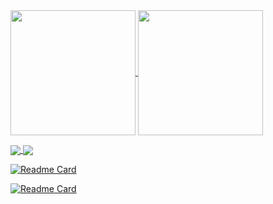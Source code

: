 <a href="https://github.com/anuraghazra/github-readme-stats">
  <img height=200 align="center" src="https://github-readme-stats.vercel.app/api?username=APeng215&theme=material-palenight&rank_icon=github" />
</a>
<a href="https://github.com/anuraghazra/convoychat">
  <img height=200 align="center" src="https://github-readme-stats.vercel.app/api/top-langs?username=APeng215&layout=compact&langs_count=8&card_width=320&theme=material-palenight" />
</a>

<p></p>

<a href="https://github.com/anuraghazra/github-readme-stats">
  <img align="center" src="https://github-readme-stats.vercel.app/api/pin/?username=anuraghazra&repo=github-readme-stats" />
</a>
<a href="https://github.com/anuraghazra/convoychat">
  <img align="center" src="https://github-readme-stats.vercel.app/api/pin/?username=anuraghazra&repo=convoychat" />
</a>

[![Readme Card](https://github-readme-stats.vercel.app/api/pin/?username=APeng215&repo=FiltPick&theme=kacho_ga)](https://github.com/APeng215/FiltPick)

[![Readme Card](https://github-readme-stats.vercel.app/api/pin/?username=APeng215&repo=BlockTuner-forge&theme=kacho_ga)](https://github.com/APeng215/FiltPick)


